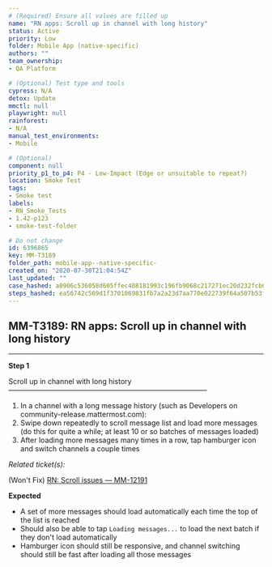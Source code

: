 ```yaml
---
# (Required) Ensure all values are filled up
name: "RN apps: Scroll up in channel with long history"
status: Active
priority: Low
folder: Mobile App (native-specific)
authors: ""
team_ownership: 
- QA Platform

# (Optional) Test type and tools
cypress: N/A
detox: Update
mmctl: null
playwright: null
rainforest: 
- N/A
manual_test_environments: 
- Mobile

# (Optional)
component: null
priority_p1_to_p4: P4 - Low-Impact (Edge or unsuitable to repeat?)
location: Smoke Test
tags: 
- Smoke test
labels: 
- RN_Smoke_Tests
- 1.42-p123
- smoke-test-folder

# Do not change
id: 6396865
key: MM-T3189
folder_path: mobile-app--native-specific-
created_on: "2020-07-30T21:04:54Z"
last_updated: ""
case_hashed: a0906c536058d605ffec408181993c196fb9068c217271ec20d232fcb0f439d8404a7302401bcae3f1c2986f8b82d17c
steps_hashed: ea56742c569d1f3701069831fb7a2a23d7aa770e022739f64a507b53f40773452cfe08ab9a9617940b58d386a66e96df
---
```


## MM-T3189: RN apps: Scroll up in channel with long history

---

**Step 1**

Scroll up in channel with long history\
————————————————————————————

1. In a channel with a long message history (such as Developers on community-release.mattermost.com):
2. Swipe down repeatedly to scroll message list and load more messages (do this for quite a while; at least 10 or so batches of messages loaded)
3. After loading more messages many times in a row, tap hamburger icon and switch channels a couple times

_Related ticket(s):_

(Won't Fix) [RN: Scroll issues — MM-12191](https://mattermost.atlassian.net/browse/MM-12191)

**Expected**

- A set of more messages should load automatically each time the top of the list is reached
- Should also be able to tap `Loading messages...` to load the next batch if they don't load automatically
- Hamburger icon should still be responsive, and channel switching should still be fast after loading all those messages
